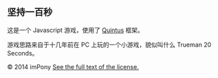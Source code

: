 ## 坚持一百秒

这是一个 Javascript 游戏，使用了 [Quintus](http://www.html5quintus.com) 框架。

游戏思路来自于十几年前在 PC 上玩的一个小游戏，貌似叫什么 Trueman 20 Seconds。

© 2014 imPony
[See the full text of the license.](http://www.gnu.org/licenses/gpl.html)